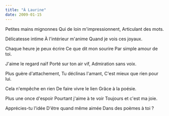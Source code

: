 ```yaml
---
title: "À Laurine"
date: 2009-01-15
---
```


Petites mains mignonnes
Qui de loin m'impressionnent,
Articulant des mots.

Délicatesse intime
À l'intérieur m'anime
Quand je vois ces joyaux.

Chaque heure je peux écrire
Ce que dit mon sourire
Par simple amour de toi.

J'aime le regard naïf
Porté sur ton air vif,
Admiration sans voix.

Plus guère d'attachement,
Tu déclinas l'amant,
C'est mieux que rien pour lui.

Cela n'empêche en rien
De faire vivre le lien
Grâce à la poésie.

Plus une once d'espoir
Pourtant j'aime à te voir
Toujours et c'est ma joie.

Apprécies-tu l'idée
D'être quand même aimée
Dans des poèmes à toi ?
